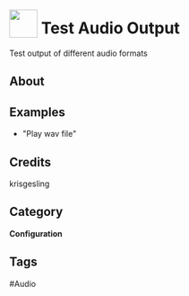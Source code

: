# <img src="https://raw.githack.com/FortAwesome/Font-Awesome/master/svgs/solid/robot.svg" card_color="#40DBB0" width="50" height="50" style="vertical-align:bottom"/> Test Audio Output
Test output of different audio formats

## About


## Examples
* "Play wav file"

## Credits
krisgesling

## Category
**Configuration**

## Tags
#Audio

